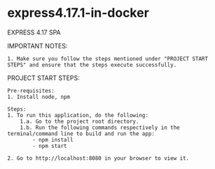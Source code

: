 # express4.17.1-in-docker
EXPRESS 4.17 SPA

IMPORTANT NOTES:

    1. Make sure you follow the steps mentioned under "PROJECT START STEPS" and ensure that the steps execute successfully. 

PROJECT START STEPS:

    Pre-requisites:
    1. Install node, npm    

    Steps:
    1. To run this application, do the following:
        1.a. Go to the project root directory.
        1.b. Run the following commands respectively in the terminal/command line to build and run the app:
            - npm install
            - npm start
    
    2. Go to http://localhost:8080 in your browser to view it.
